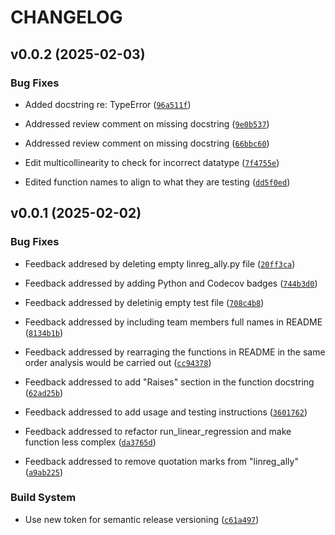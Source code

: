 # CHANGELOG


## v0.0.2 (2025-02-03)

### Bug Fixes

- Added docstring re: TypeError
  ([`96a511f`](https://github.com/UBC-MDS/linreg_ally/commit/96a511fc8bdc2359b8fd9bdd13983b1b1999bcfd))

- Addressed review comment on missing docstring
  ([`9e0b537`](https://github.com/UBC-MDS/linreg_ally/commit/9e0b537e0068e1233607f98fb28af6d6dae6d6ee))

- Addressed review comment on missing docstring
  ([`66bbc60`](https://github.com/UBC-MDS/linreg_ally/commit/66bbc608a099909a1ee2cf06de380a66d033c5da))

- Edit multicollinearity to check for incorrect datatype
  ([`7f4755e`](https://github.com/UBC-MDS/linreg_ally/commit/7f4755ebe69f0fec0b21e4f16a05e0db98eac23f))

- Edited function names to align to what they are testing
  ([`dd5f0ed`](https://github.com/UBC-MDS/linreg_ally/commit/dd5f0ed0b745b7133cf3e5cd8854514ea918ad81))


## v0.0.1 (2025-02-02)

### Bug Fixes

- Feedback addresed by deleting empty linreg_ally.py file
  ([`20ff3ca`](https://github.com/UBC-MDS/linreg_ally/commit/20ff3ca0b4b485203e2d7f687bbc3f650cdef12f))

- Feedback addressed by adding Python and Codecov badges
  ([`744b3d0`](https://github.com/UBC-MDS/linreg_ally/commit/744b3d0fcf8e8f34ade74fdaf7909f23446c3aa3))

- Feedback addressed by deletinig empty test file
  ([`708c4b8`](https://github.com/UBC-MDS/linreg_ally/commit/708c4b8d4ad46d252f345159334dca5d299c097f))

- Feedback addressed by including team members full names in README
  ([`8134b1b`](https://github.com/UBC-MDS/linreg_ally/commit/8134b1bb8d1d9731fd02ed0729a36a8a685fa7df))

- Feedback addressed by rearraging the functions in README in the same order analysis would be
  carried out
  ([`cc94378`](https://github.com/UBC-MDS/linreg_ally/commit/cc9437807a22e3c59434781130b3eb6b7aa0c639))

- Feedback addressed to add "Raises" section in the function docstring
  ([`62ad25b`](https://github.com/UBC-MDS/linreg_ally/commit/62ad25b5b8d7a7f7fbda6d3f3b1f1e44f966b695))

- Feedback addressed to add usage and testing instructions
  ([`3601762`](https://github.com/UBC-MDS/linreg_ally/commit/36017629342067c5c60121d3c9875890bb9f8d1e))

- Feedback addressed to refactor run_linear_regression and make function less complex
  ([`da3765d`](https://github.com/UBC-MDS/linreg_ally/commit/da3765d3aa2ecc14185e2d464219852a491aa3e7))

- Feedback addressed to remove quotation marks from "linreg_ally"
  ([`a9ab225`](https://github.com/UBC-MDS/linreg_ally/commit/a9ab225c6d430777a760f30accd0ee56bd0df542))

### Build System

- Use new token for semantic release versioning
  ([`c61a497`](https://github.com/UBC-MDS/linreg_ally/commit/c61a497fbe3c03400fe582c425fd320f32549c06))
